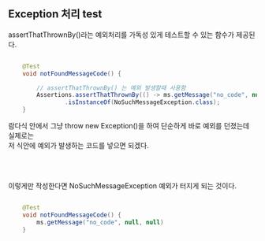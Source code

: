 ## Exception 처리 test

assertThatThrownBy()라는 예외처리를 가독성 있게 테스트할 수 있는 함수가 제공된다.


```java

    @Test
    void notFoundMessageCode() {

        // assertThatThrownBy() 는 예외 발생할때 사용함
        Assertions.assertThatThrownBy(() -> ms.getMessage("no_code", null, null))
                .isInstanceOf(NoSuchMessageException.class);
    }

```    

람다식 안에서 그냥 throw new Exception()을 하여 단순하게 바로 예외를 던졌는데 실제로는 <br/>저 식안에 예외가 발생하는 코드를 넣으면 되겠다.


<br/><br/>


이렇게만 작성한다면 NoSuchMessageException 예외가 터지게 되는 것이다.

```java

    @Test
    void notFoundMessageCode() {
        ms.getMessage("no_code", null, null)
    }

```